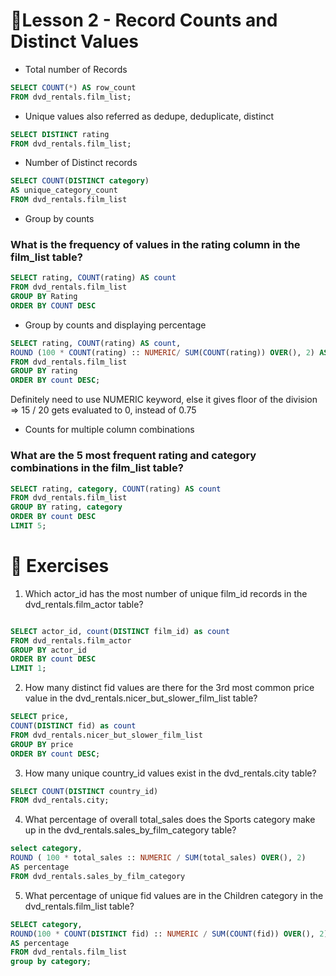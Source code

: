 # 📍Lesson 2 - Record Counts and Distinct Values

* Total number of Records
```sql
SELECT COUNT(*) AS row_count
FROM dvd_rentals.film_list;
```
* Unique values also referred as dedupe, deduplicate, distinct 
```sql
SELECT DISTINCT rating
FROM dvd_rentals.film_list;
```
* Number of Distinct records
```sql
SELECT COUNT(DISTINCT category) 
AS unique_category_count 
FROM dvd_rentals.film_list
```

* Group by counts
### What is the frequency of values in the rating column in the film_list table?
```sql
SELECT rating, COUNT(rating) AS count
FROM dvd_rentals.film_list
GROUP BY Rating
ORDER BY COUNT DESC 
```
* Group by counts and displaying percentage
```sql
SELECT rating, COUNT(rating) AS count,
ROUND (100 * COUNT(rating) :: NUMERIC/ SUM(COUNT(rating)) OVER(), 2) AS percentage 
FROM dvd_rentals.film_list
GROUP BY rating
ORDER BY count DESC;
```
Definitely need to use NUMERIC keyword, else it gives floor of the division => 15 / 20 gets evaluated to 0, instead of 0.75

* Counts for multiple column combinations
### What are the 5 most frequent rating and category combinations in the film_list table?
```sql
SELECT rating, category, COUNT(rating) AS count
FROM dvd_rentals.film_list 
GROUP BY rating, category
ORDER BY count DESC 
LIMIT 5;
```
# 📍 Exercises

1. Which actor_id has the most number of unique film_id records in the dvd_rentals.film_actor table?
```sql

SELECT actor_id, count(DISTINCT film_id) as count
FROM dvd_rentals.film_actor
GROUP BY actor_id
ORDER BY count DESC 
LIMIT 1;
```
2. How many distinct fid values are there for the 3rd most common price value in the dvd_rentals.nicer_but_slower_film_list table?
```sql
SELECT price,
COUNT(DISTINCT fid) as count
FROM dvd_rentals.nicer_but_slower_film_list
GROUP BY price
ORDER BY count DESC;
```
3. How many unique country_id values exist in the dvd_rentals.city table?
```sql
SELECT COUNT(DISTINCT country_id) 
FROM dvd_rentals.city;
```
4. What percentage of overall total_sales does the Sports category make up in the dvd_rentals.sales_by_film_category table?
```sql
select category,
ROUND ( 100 * total_sales :: NUMERIC / SUM(total_sales) OVER(), 2)
AS percentage
FROM dvd_rentals.sales_by_film_category
```
5. What percentage of unique fid values are in the Children category in the dvd_rentals.film_list table?
```sql
SELECT category,
ROUND(100 * COUNT(DISTINCT fid) :: NUMERIC / SUM(COUNT(fid)) OVER(), 2)
AS percentage
FROM dvd_rentals.film_list
group by category;
```
